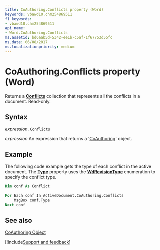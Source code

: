 ```yaml
---
title: CoAuthoring.Conflicts property (Word)
keywords: vbawd10.chm254869511
f1_keywords:
- vbawd10.chm254869511
api_name:
- Word.CoAuthoring.Conflicts
ms.assetid: bd6aab5d-5342-ee1b-c5af-1f67753d55fc
ms.date: 06/08/2017
ms.localizationpriority: medium
---
```



# CoAuthoring.Conflicts property (Word)

Returns a **[Conflicts](Word.Conflicts.md)** collection that represents all the conflicts in a document. Read-only.


## Syntax

_expression_. `Conflicts`

 _expression_ An expression that returns a '[CoAuthoring](Word.CoAuthoring.md)' object.


## Example

The following code example gets the type of each conflict in the active document. The **[Type](Word.Conflict.Type.md)** property uses the **[WdRevisionType](Word.WdRevisionType.md)** enumeration to specify the conflict type.


```vb
Dim conf As Conflict 
 
For Each conf In ActiveDocument.CoAuthoring.Conflicts 
    MsgBox conf.Type 
Next conf 

```


## See also


[CoAuthoring Object](Word.CoAuthoring.md)

[!include[Support and feedback](~/includes/feedback-boilerplate.md)]